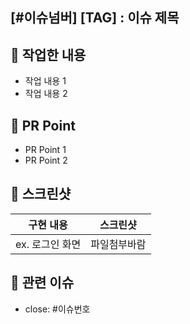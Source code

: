 ## [#이슈넘버] [TAG] : 이슈 제목

## 🌱 작업한 내용

- 작업 내용 1
- 작업 내용 2

## 🌱 PR Point

- PR Point 1
- PR Point 2

## 📸 스크린샷

|    구현 내용    |   스크린샷   |
| :-------------: | :----------: |
| ex. 로그인 화면 | 파일첨부바람 |

## 📮 관련 이슈

- close: #이슈번호
